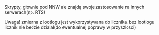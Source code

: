 Skrypty, głownie pod NNW ale znajdą swoje zastosowanie na innych serwerach(np. RTS)

Uwaga! zmienna z lootlogu jest wykorzystywana do licznika, bez lootlogu licznik nie bedzie dzialal(do ewentualnej poprawy w przyszlosci)
